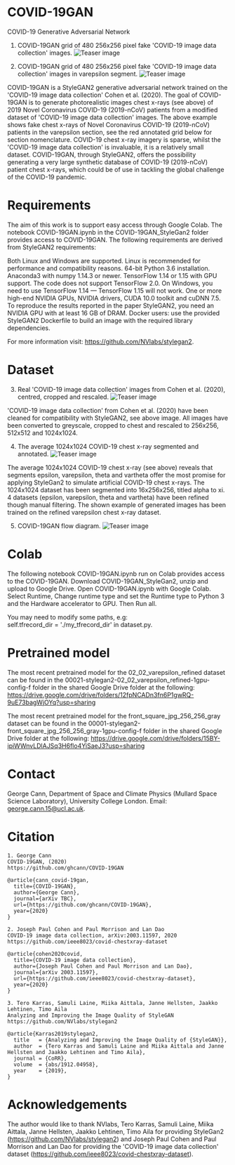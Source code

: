 # COVID-19GAN
COVID-19 Generative Adversarial Network 

1. COVID-19GAN grid of 480 256x256 pixel fake 'COVID-19 image data collection' images.
![Teaser image](./images/fakes000096.jpg)

2. COVID-19GAN grid of 480 256x256 pixel fake 'COVID-19 image data collection' images in varepsilon segment. 
![Teaser image](./images/COVID-19GAN_example.jpg)

COVID-19GAN is a StyleGAN2 generative adversarial  network trained on the 'COVID-19 image data collection' Cohen et al. (2020). The goal of COVID-19GAN is to generate photorealistic images chest x-rays (see above) of 2019 Novel Coronavirus COVID-19 (2019-nCoV) patients from a modified dataset of 'COVID-19 image data collection' images. The above example shows fake chest x-rays of Novel Coronavirus COVID-19 (2019-nCoV) patients in the varepsilon section, see the red annotated grid below for section nomenclature. COVID-19 chest x-ray imagery is sparse, whilst the 'COVID-19 image data collection' is invaluable, it is a relatively small dataset. COVID-19GAN, through StyleGAN2, offers the possibility generating a very large synthetic database of COVID-19 (2019-nCoV) patient chest x-rays, which could be of use in tackling the global challenge of the COVID-19 pandemic.

# Requirements

The aim of this work is to support easy access through Google Colab.  The notebook COVID-19GAN.ipynb in the COVID-19GAN_StyleGan2 folder provides access to COVID-19GAN. The following requirements are derived from StyleGAN2 requirements:  

Both Linux and Windows are supported.
Linux is recommended for performance and compatibility reasons.
64-bit Python 3.6 installation. 
Anaconda3 with numpy 1.14.3 or newer.
TensorFlow 1.14 or 1.15 with GPU support. 
The code does not support TensorFlow 2.0.
On Windows, you need to use TensorFlow 1.14 — TensorFlow 1.15 will not work.
One or more high-end NVIDIA GPUs, NVIDIA drivers, CUDA 10.0 toolkit and cuDNN 7.5. 
To reproduce the results reported in the paper StyleGAN2, you need an NVIDIA GPU with at least 16 GB of DRAM.
Docker users: use the provided StyleGAN2 Dockerfile to build an image with the required library dependencies.

For more information visit: https://github.com/NVlabs/stylegan2.

# Dataset 

3. Real 'COVID-19 image data collection' images from Cohen et al. (2020), centred, cropped and rescaled. 
![Teaser image](./images/centred_COVID-19_image_data_collection_grid1.jpg)

'COVID-19 image data collection' from Cohen et al. (2020) have been cleaned for compatibility with StyleGAN2, see above image. All images have been converted to greyscale, cropped to chest and rescaled to 256x256, 512x512 and 1024x1024. 

4. The average 1024x1024 COVID-19 chest x-ray segmented and annotated.
![Teaser image](./images/average_grid_clear_title.jpg)

The average 1024x1024 COVID-19 chest x-ray (see above) reveals that segments epsilon, varepsilon, theta and vartheta offer the most promise for applying StyleGan2 to simulate artificial COVID-19 chest x-rays. The 1024x1024 dataset has been segmented into 16x256x256, titled alpha to xi. 4 datasets (epsilon, varepsilon, theta and vartheta) have been refined though manual filtering. The shown example of generated images has been trained on the refined varepsilon chest x-ray dataset. 

5. COVID-19GAN flow diagram. 
![Teaser image](./images/covid19gan_diagram.png)

# Colab
The following notebook COVID-19GAN.ipynb run on Colab provides access to the COVID-19GAN.  Download COVID-19GAN_StyleGan2, unzip and upload to Google Drive. Open COVID-19GAN.ipynb with Google Colab. Select Runtime, Change runtime type and set the Runtime type to Python 3 and the Hardware accelerator to GPU. Then Run all. 

You may need to modify some paths, e.g:  
self.tfrecord_dir       = './my_tfrecord_dir' in dataset.py. 

# Pretrained model
The most recent pretrained model for the 02_02_varepsilon_refined dataset can be found in the 00021-stylegan2-02_02_varepsilon_refined-1gpu-config-f folder in the shared Google Drive folder at the following: 
https://drive.google.com/drive/folders/12fpNCADn3fn6P1gwRQ-9uE73bagWjOYq?usp=sharing

The most recent pretrained model for the front_square_jpg_256_256_gray dataset can be found in the 00001-stylegan2-front_square_jpg_256_256_gray-1gpu-config-f folder in the shared Google Drive folder at the following:
https://drive.google.com/drive/folders/15BY-ipiWWnvLDlAJSq3H6flo4YiSaeJ3?usp=sharing


# Contact
George Cann, Department of Space and Climate Physics (Mullard Space Science Laboratory), University College London.
Email: george.cann.15@ucl.ac.uk. 

# Citation
```
1. George Cann
COVID-19GAN, (2020)
https://github.com/ghcann/COVID-19GAN
```

```
@article{cann_covid-19gan,
  title={COVID-19GAN},
  author={George Cann},
  journal={arXiv TBC},
  url={https://github.com/ghcann/COVID-19GAN},
  year={2020}
}
```

```
2. Joseph Paul Cohen and Paul Morrison and Lan Dao
COVID-19 image data collection, arXiv:2003.11597, 2020
https://github.com/ieee8023/covid-chestxray-dataset
```
```
@article{cohen2020covid,
  title={COVID-19 image data collection},
  author={Joseph Paul Cohen and Paul Morrison and Lan Dao},
  journal={arXiv 2003.11597},
  url={https://github.com/ieee8023/covid-chestxray-dataset},
  year={2020}
}
```

```
3. Tero Karras, Samuli Laine, Miika Aittala, Janne Hellsten, Jaakko Lehtinen, Timo Aila
Analyzing and Improving the Image Quality of StyleGAN
https://github.com/NVlabs/stylegan2
```

```
@article{Karras2019stylegan2,
  title   = {Analyzing and Improving the Image Quality of {StyleGAN}},
  author  = {Tero Karras and Samuli Laine and Miika Aittala and Janne Hellsten and Jaakko Lehtinen and Timo Aila},
  journal = {CoRR},
  volume  = {abs/1912.04958},
  year    = {2019},
}
```

# Acknowledgements

The author would like to thank NVlabs, Tero Karras, Samuli Laine, Miika Aittala, Janne Hellsten, Jaakko Lehtinen, Timo Aila for providing StyleGan2 (https://github.com/NVlabs/stylegan2) and Joseph Paul Cohen and Paul Morrison and Lan Dao for providing the 'COVID-19 image data collection' dataset (https://github.com/ieee8023/covid-chestxray-dataset). 
